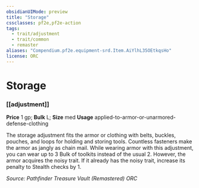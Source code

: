 ```yaml
---
obsidianUIMode: preview
title: "Storage"
cssclasses: pf2e,pf2e-action
tags:
  - trait/adjustment
  - trait/common
  - remaster
aliases: "Compendium.pf2e.equipment-srd.Item.AiYlhL35OEtkqsHo"
license: ORC
---
```

# Storage

### [[adjustment]]


**Price** 1 gp; 
**Bulk** L; **Size** med
**Usage** applied-to-armor-or-unarmored-defense-clothing

The storage adjustment fits the armor or clothing with belts, buckles, pouches, and loops for holding and storing tools. Countless fasteners make the armor as jangly as chain mail. While wearing armor with this adjustment, you can wear up to 3 Bulk of toolkits instead of the usual 2. However, the armor acquires the noisy trait. If it already has the noisy trait, increase its penalty to Stealth checks by 1.

*Source: Pathfinder Treasure Vault (Remastered)*
*ORC*